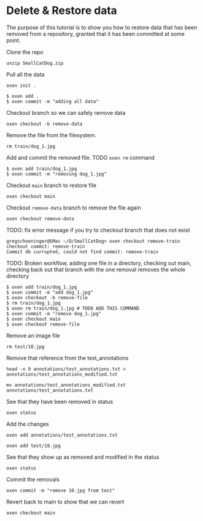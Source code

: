 
# Delete & Restore data

The purpose of this tutorial is to show you how to restore data that has been removed from a repository, granted that it has been committed at some point.

Clone the repo

```shell
unzip SmallCatDog.zip
```

Pull all the data

```shell
oxen init .
```

```shell
$ oxen add .
$ oxen commit -m "adding all data"
```

Checkout branch so we can safely remove data

```shell
oxen checkout -b remove-data
```

Remove the file from the filesystem.

```shell
rm train/dog_1.jpg
```

Add and commit the removed file. TODO `oxen rm` command

```shell
$ oxen add train/dog_1.jpg
$ oxen commit -m "removing dog_1.jpg"
```

Checkout `main` branch to restore file

```shell
oxen checkout main
```

Checkout `remove-data` branch to remove the file again

```shell
oxen checkout remove-data
```

TODO: fix error message if you try to checkout branch that does not exist
```
gregschoeninger@GMac ~/D/SmallCatDog> oxen checkout remove-train
checkout commit: remove-train
Commit db currupted, could not find commit: remove-train
```

TODO: Broken workflow, adding one file in a directory, checking out main, checking back out that branch with the one removal removes the whole directory

```shell
$ oxen add train/dog_1.jpg
$ oxen commit -m "add dog_1.jpg"
$ oxen checkout -b remove-file
$ rm train/dog_1.jpg
$ oxen rm train/dog_1.jpg # TODO ADD THIS COMMAND
$ oxen commit -m "remove dog_1.jpg"
$ oxen checkout main
$ oxen checkout remove-file
```

Remove an image file

`rm test/10.jpg`

Remove that reference from the test_annotations

`head -n 9 annotations/test_annotations.txt > annotations/test_annotations_modified.txt`

`mv annotations/test_annotations_modified.txt annotations/test_annotations.txt`

See that they have been removed in status

`oxen status`

Add the changes

`oxen add annotations/test_annotations.txt`

`oxen add test/10.jpg`

See that they show up as removed and modified in the status

`oxen status`

Commit the removals

`oxen commit -m "remove 10.jpg from test"`

Revert back to main to show that we can revert

`oxen checkout main`
